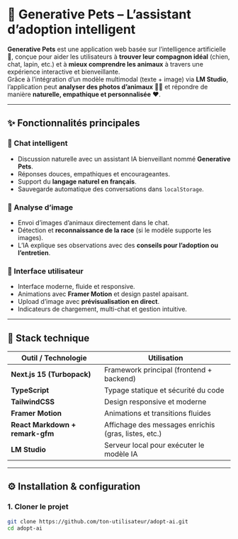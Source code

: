 # 🐾 Generative Pets – L’assistant d’adoption intelligent

**Generative Pets** est une application web basée sur l’intelligence artificielle 🤖, conçue pour aider les utilisateurs à **trouver leur compagnon idéal** (chien, chat, lapin, etc.) et à **mieux comprendre les animaux** à travers une expérience interactive et bienveillante.  
Grâce à l’intégration d’un modèle multimodal (texte + image) via **LM Studio**, l’application peut **analyser des photos d’animaux** 🐶🐱 et répondre de manière **naturelle, empathique et personnalisée** ❤️.

---

## ✨ Fonctionnalités principales

### 💬 Chat intelligent
- Discussion naturelle avec un assistant IA bienveillant nommé **Generative Pets**.  
- Réponses douces, empathiques et encourageantes.  
- Support du **langage naturel en français**.  
- Sauvegarde automatique des conversations dans `localStorage`.

### 📸 Analyse d’image
- Envoi d’images d’animaux directement dans le chat.
- Détection et **reconnaissance de la race** (si le modèle supporte les images).  
- L’IA explique ses observations avec des **conseils pour l’adoption ou l’entretien**.  

### 💅 Interface utilisateur
- Interface moderne, fluide et responsive.  
- Animations avec **Framer Motion** et design pastel apaisant.  
- Upload d’image avec **prévisualisation en direct**.  
- Indicateurs de chargement, multi-chat et gestion intuitive.  

---

## 🧩 Stack technique

| Outil / Technologie | Utilisation |
|----------------------|--------------|
| **Next.js 15 (Turbopack)** | Framework principal (frontend + backend) |
| **TypeScript** | Typage statique et sécurité du code |
| **TailwindCSS** | Design responsive et moderne |
| **Framer Motion** | Animations et transitions fluides |
| **React Markdown + remark-gfm** | Affichage des messages enrichis (gras, listes, etc.) |
| **LM Studio** | Serveur local pour exécuter le modèle IA |

---

## ⚙️ Installation & configuration

### 1. Cloner le projet
```bash
git clone https://github.com/ton-utilisateur/adopt-ai.git
cd adopt-ai
